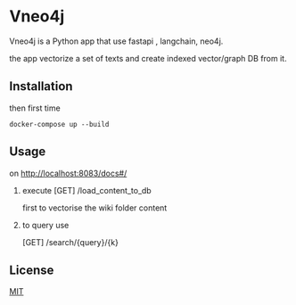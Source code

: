 # Vneo4j

Vneo4j is a Python app that use fastapi , langchain, neo4j.

the app vectorize a set of texts and create indexed vector/graph DB from it.  

## Installation

then first time

```code
docker-compose up --build
```

## Usage

on [http://localhost:8083/docs#/](http://localhost:8083/docs#/)

1. execute [GET] /load_content_to_db 

   first to vectorise the wiki folder content 

2. to query use 

   [GET] /search/{query}/{k}

## License

[MIT](https://choosealicense.com/licenses/mit/)